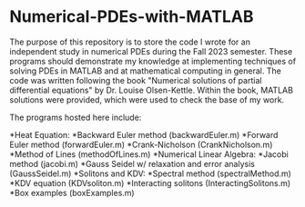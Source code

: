 # Numerical-PDEs-with-MATLAB

The purpose of this repository is to store the code I wrote for an independent study in numerical PDEs during the Fall 2023 semester. These programs should demonstrate my knowledge at implementing techniques of solving PDEs in MATLAB and at mathematical computing in general. The code was written following the book "Numerical solutions of partial differential equations" by Dr. Louise Olsen-Kettle. Within the book, MATLAB solutions were provided, which were used to check the base of my work.

The programs hosted here include:

*Heat Equation:
    *Backward Euler method (backwardEuler.m)
    *Forward Euler method (forwardEuler.m)
    *Crank-Nicholson (CrankNicholson.m)
    *Method of Lines (methodOfLines.m)
*Numerical Linear Algebra:
    *Jacobi method (jacobi.m)
    *Gauss Seidel w/ relaxation and error analysis (GaussSeidel.m)
*Solitons and KDV:
    *Spectral method (spectralMethod.m)
    *KDV equation (KDVsoliton.m)
    *Interacting solitons (InteractingSolitons.m)
    *Box examples (boxExamples.m)   
